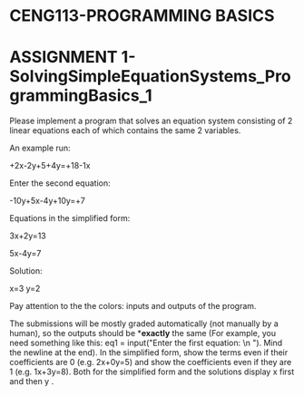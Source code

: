 # CENG113-PROGRAMMING BASICS
# ASSIGNMENT 1- SolvingSimpleEquationSystems_ProgrammingBasics_1

Please implement a program that solves an equation system consisting of 2 linear equations each of
which contains the same 2 variables.

An example run:

+2x-2y+5+4y=+18-1x

Enter the second equation:

-10y+5x-4y+10y=+7

Equations in the simplified form:

3x+2y=13

5x-4y=7

Solution:

x=3
y=2

  Pay attention to the the colors: inputs and outputs of the program.
  
  The submissions will be mostly graded automatically (not manually by a human), so the outputs should be ***exactly** the same (For example, you need something like this: eq1 = input("Enter the first equation: \n "). Mind the newline at the end). In the simplified form, show the terms even if their coefficients are 0 (e.g. 2x+0y=5) and show the coefficients even if they are 1 (e.g. 1x+3y=8). Both for the simplified form and the solutions display x first and then y .
